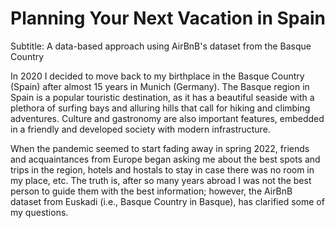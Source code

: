 # Planning Your Next Vacation in Spain

Subtitle: A data-based approach using AirBnB's dataset from the Basque Country

In 2020 I decided to move back to my birthplace in the Basque Country (Spain) after almost 15 years in Munich (Germany). The Basque region in Spain is a popular touristic destination, as it has a beautiful seaside with a plethora of surfing bays and alluring hills that call for hiking and climbing adventures. Culture and gastronomy are also important features, embedded in a friendly and developed society with modern infrastructure.

When the pandemic seemed to start fading away in spring 2022, friends and acquaintances from Europe began asking me about the best spots and trips in the region, hotels and hostals to stay in case there was no room in my place, etc. The truth is, after so many years abroad I was not the best person to guide them with the best information; however, the AirBnB dataset from Euskadi (i.e., Basque Country in Basque), has clarified some of my questions.

